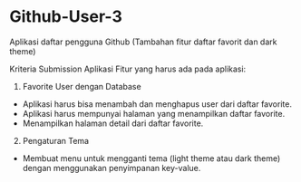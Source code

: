 # Github-User-3
Aplikasi daftar pengguna Github (Tambahan fitur daftar favorit dan dark theme)

Kriteria Submission Aplikasi
Fitur yang harus ada pada aplikasi:

1. Favorite User dengan Database  
* Aplikasi harus bisa menambah dan menghapus user dari daftar favorite.
* Aplikasi harus mempunyai halaman yang menampilkan daftar favorite.
* Menampilkan halaman detail dari daftar favorite.

2. Pengaturan Tema
* Membuat menu untuk mengganti tema (light theme atau dark theme) dengan menggunakan penyimpanan key-value.
